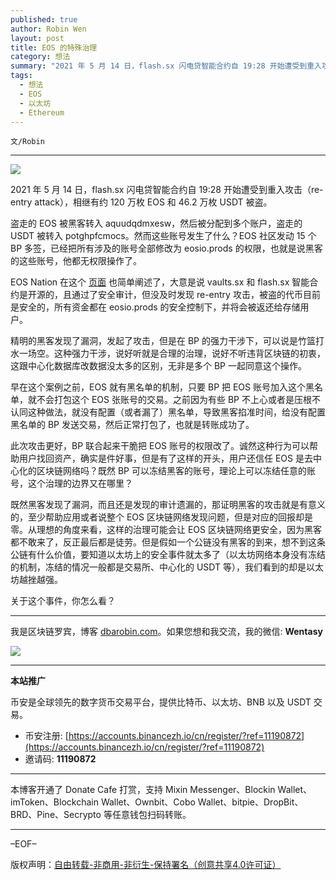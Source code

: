 ```yaml
---
published: true
author: Robin Wen
layout: post
title: EOS 的特殊治理
category: 想法
summary: "2021 年 5 月 14 日，flash.sx 闪电贷智能合约自 19:28 开始遭受到重入攻击（re-entry attack），相继有约 120 万枚 EOS 和 46.2 万枚 USDT 被盗。既然黑客发现了漏洞，而且还是发现的审计遗漏的，那证明黑客的攻击就是有意义的，至少帮助应用或者说整个 EOS 区块链网络发现问题，但是对应的回报却是零。从理想的角度来看，这样的治理可能会让 EOS 区块链网络更安全，因为黑客都不敢来了，反正最后都是徒劳。但是假如一个公链没有黑客的到来，想不到这条公链有什么价值，要知道以太坊上的安全事件就太多了（以太坊网络本身没有冻结的机制，冻结的情况一般都是交易所、中心化的 USDT 等），我们看到的却是以太坊越挫越强。关于这个事件，你怎么看？"
tags:
  - 想法
  - EOS
  - 以太坊
  - Ethereum
---
```


`文/Robin`

***

![](https://cdn.dbarobin.com/x0oil46.png)

2021 年 5 月 14 日，flash.sx 闪电贷智能合约自 19:28 开始遭受到重入攻击（re-entry attack），相继有约 120 万枚 EOS 和 46.2 万枚 USDT 被盗。

盗走的 EOS 被黑客转入 aquudqdmxesw，然后被分配到多个账户，盗走的 USDT 被转入 potghpfcmocs。然而这些账号发生了什么？EOS 社区发动 15 个 BP 多签，已经把所有涉及的账号全部修改为 eosio.prods 的权限，也就是说黑客的这些账号，他都无权限操作了。

EOS Nation 在这个 [页面](https://eosnation.io/safe/) 也简单阐述了，大意是说 vaults.sx 和 flash.sx 智能合约是开源的，且通过了安全审计，但没及时发现 re-entry 攻击，被盗的代币目前是安全的，所有资金都在 eosio.prods 的安全控制下，并将会被返还给存储用户。

精明的黑客发现了漏洞，发起了攻击，但是在 BP 的强力干涉下，可以说是竹篮打水一场空。这种强力干涉，说好听就是合理的治理，说好不听违背区块链的初衷，这跟中心化数据库改数据没太多的区别，无非是多个 BP 一起同意这个操作。

早在这个案例之前，EOS 就有黑名单的机制，只要 BP 把 EOS 账号加入这个黑名单，就不会打包这个 EOS 张账号的交易。之前因为有些 BP 不上心或者是压根不认同这种做法，就没有配置（或者漏了）黑名单，导致黑客掐准时间，给没有配置黑名单的 BP 发送交易，然后正常打包了，也就是转账成功了。

此次攻击更好，BP 联合起来干脆把 EOS 账号的权限改了。诚然这种行为可以帮助用户找回资产，确实是件好事，但是有了这样的开头，用户还信任 EOS 是去中心化的区块链网络吗？既然 BP 可以冻结黑客的账号，理论上可以冻结任意的账号，这个治理的边界又在哪里？

既然黑客发现了漏洞，而且还是发现的审计遗漏的，那证明黑客的攻击就是有意义的，至少帮助应用或者说整个 EOS 区块链网络发现问题，但是对应的回报却是零。从理想的角度来看，这样的治理可能会让 EOS 区块链网络更安全，因为黑客都不敢来了，反正最后都是徒劳。但是假如一个公链没有黑客的到来，想不到这条公链有什么价值，要知道以太坊上的安全事件就太多了（以太坊网络本身没有冻结的机制，冻结的情况一般都是交易所、中心化的 USDT 等），我们看到的却是以太坊越挫越强。

关于这个事件，你怎么看？

***

我是区块链罗宾，博客 [dbarobin.com](https://dbarobin.com/)。如果您想和我交流，我的微信: **Wentasy**

![](https://cdn.dbarobin.com/v4yywe2.png)

***

**本站推广**

币安是全球领先的数字货币交易平台，提供比特币、以太坊、BNB 以及 USDT 交易。

* 币安注册: [https://accounts.binancezh.io/cn/register/?ref=11190872](https://accounts.binancezh.io/cn/register/?ref=11190872)
* 邀请码: **11190872**

***

本博客开通了 Donate Cafe 打赏，支持 Mixin Messenger、Blockin Wallet、imToken、Blockchain Wallet、Ownbit、Cobo Wallet、bitpie、DropBit、BRD、Pine、Secrypto 等任意钱包扫码转账。

<center>
    <div class="--donate-button"
         data-button-id="f8b9df0d-af9a-460d-8258-d3f435445075"
    ></div>
</center>

***

–EOF–

版权声明：[自由转载-非商用-非衍生-保持署名（创意共享4.0许可证）](http://creativecommons.org/licenses/by-nc-nd/4.0/deed.zh)